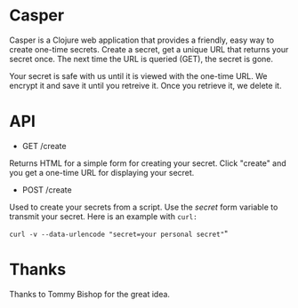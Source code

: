 Casper
======
Casper is a Clojure web application that provides a friendly, easy way to create one-time secrets.  Create a secret, get a unique URL that returns your secret once.  The next time the URL is queried (GET), the secret is gone.

Your secret is safe with us until it is viewed with the one-time URL.  We encrypt it and save it until you retreive it.  Once you retrieve it, we delete it.

API
===

* GET /create 

Returns HTML for a simple form for creating your secret.  Click "create" and you get a one-time URL for displaying your secret.

* POST /create

Used to create your secrets from a script.  Use the *secret* form variable to transmit your secret. Here is an example with `curl:`

`curl -v --data-urlencode "secret=your personal secret"`"

Thanks
======
Thanks to Tommy Bishop for the great idea.




